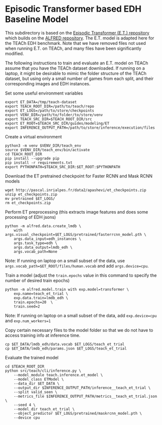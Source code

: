 # Episodic Transformer based EDH Baseline Model

This subdirectory is based on the [Episodic Transformer (E.T.) repository](https://github.com/alexpashevich/E.T.) which builds on the [ALFRED repository](https://github.com/askforalfred/alfred). 
The E.T. model is adapted here for the TEACh EDH benchmark.
Note that we have removed files not used when running E.T. on TEACh, and many files have been significantly modified. 

The following instructions to train and evaluate an E.T. model on TEACh assume that you have the TEACh dataset downloaded. 
If running on a laptop, it might be desirable to mimic the folder structure of the TEACh dataset, but using only a small number of games from each split, and their corresponding images and EDH instances. 

Set some useful environment variables
```buildoutcfg
export ET_DATA=/tmp/teach-dataset
export TEACH_ROOT_DIR=/path/to/teach/repo
export ET_LOGS=/path/to/store/checkpoints
export VENV_DIR=/path/to/folder/to/store/venv
export TEACH_SRC_DIR=$TEACH_ROOT_DIR/src
export ET_ROOT=$TEACH_SRC_DIR/guides/modeling/ET
export INFERENCE_OUTPUT_PATH=/path/to/store/inference/execution/files
```
Create a virtual environment

```buildoutcfg
python3 -m venv $VENV_DIR/teach_env
source $VENV_DIR/teach_env/bin/activate
cd TEACH_ROOT_DIR
pip install --upgrade pip 
pip install -r requirements.txt
export PYTHONPATH=$TEACH_SRC_DIR:$ET_ROOT:$PYTHONPATH
```

Download the ET pretrained checkpoint for Faster RCNN and Mask RCNN models
```buildoutcfg
wget http://pascal.inrialpes.fr/data2/apashevi/et_checkpoints.zip
unzip et_checkpoints.zip
mv pretrained $ET_LOGS/
rm et_checkpoints.zip
```

Perform ET preprocessing (this extracts image features and does some processing of EDH jsons)
```buildoutcfg
python -m alfred.data.create_lmdb \
    with args.visual_checkpoint=$ET_LOGS/pretrained/fasterrcnn_model.pth \
    args.data_input=edh_instances \
    args.task_type=edh \
    args.data_output=lmdb_edh \
    args.vocab_path=None
```
Note: If running on laptop on a small subset of the data, use `args.vocab_path=$ET_ROOT/files/human.vocab` and add `args.device=cpu`.


Train a model (adjust the `train.epochs` value in this command to specify the number of desired train epochs)
```buildoutcfg
python -m alfred.model.train with exp.model=transformer \
    exp.name=teach_et_trial \
    exp.data.train=lmdb_edh \
    train.epochs=20  \
    train.seed=2
```
Note: If running on laptop on a small subset of the data, add `exp.device=cpu` and `exp.num_workers=1`

Copy certain necessary files to the model folder so that we do not have to access training info at inference time.
```buildoutcfg
cp $ET_DATA/lmdb_edh/data.vocab $ET_LOGS/teach_et_trial
cp $ET_DATA/lmdb_edh/params.json $ET_LOGS/teach_et_trial
```

Evaluate the trained model
```buildoutcfg
cd $TEACH_ROOT_DIR
python src/teach/cli/inference.py \
    --model_module teach.inference.et_model \
    --model_class ETModel \
    --data_dir $ET_DATA \
    --output_dir $INFERENCE_OUTPUT_PATH/inference__teach_et_trial \
    --split valid_seen \
    --metrics_file $INFERENCE_OUTPUT_PATH/metrics__teach_et_trial.json \
    --seed 4 \
    --model_dir teach_et_trial \
    --object_predictor $ET_LOGS/pretrained/maskrcnn_model.pth \
    --device cpu
```